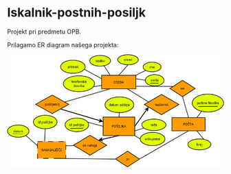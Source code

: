 # Iskalnik-postnih-posiljk
Projekt pri predmetu OPB.

Prilagamo ER diagram našega projekta:


![alt tag](https://github.com/ZavbiA/Iskalnik-postnih-posiljk/blob/master/DiagramPosta_nov.png)

